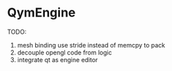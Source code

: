 # QymEngine

TODO:
1. mesh binding use stride instead of memcpy to pack
2. decouple opengl code from logic
3. integrate qt as engine editor